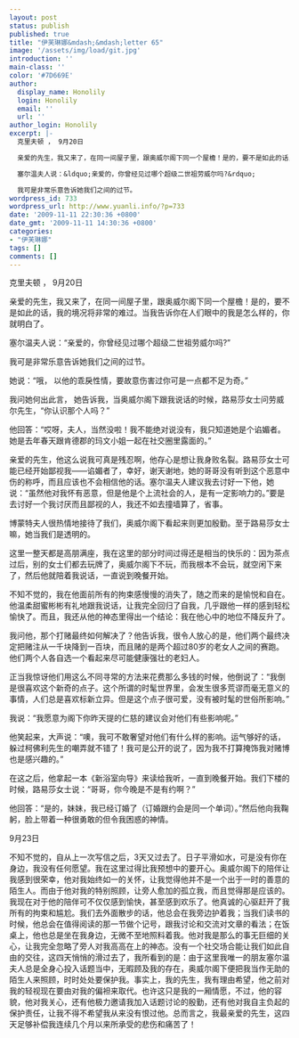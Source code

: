 ```yaml
---
layout: post
status: publish
published: true
title: "伊芙琳娜&mdash;&mdash;letter 65"
image: '/assets/img/load/git.jpg'
introduction: ''
main-class: ''
color: '#7D669E'
author:
  display_name: Honolily
  login: Honolily
  email: ''
  url: ''
author_login: Honolily
excerpt: |-
  克里夫顿 ， 9月20日

  亲爱的先生，我又来了，在同一间屋子里，跟奥威尔阁下同一个屋檐！是的，要不是如此的话，我的境况将非常的难过。当我告诉你在人们眼中的我是怎么样的，你就明白了。

  塞尔温夫人说：&ldquo;亲爱的，你曾经见过哪个超级二世祖劳威尔吗?&rdquo;

  我可是非常乐意告诉她我们之间的过节。
wordpress_id: 733
wordpress_url: http://www.yuanli.info/?p=733
date: '2009-11-11 22:30:36 +0800'
date_gmt: '2009-11-11 14:30:36 +0800'
categories:
- "伊芙琳娜"
tags: []
comments: []
---
```

<p>克里夫顿 ， 9月20日</p>
<p>亲爱的先生，我又来了，在同一间屋子里，跟奥威尔阁下同一个屋檐！是的，要不是如此的话，我的境况将非常的难过。当我告诉你在人们眼中的我是怎么样的，你就明白了。</p>
<p>塞尔温夫人说：&ldquo;亲爱的，你曾经见过哪个超级二世祖劳威尔吗?&rdquo;</p>
<p>我可是非常乐意告诉她我们之间的过节。<a id="more"></a><a id="more-733"></a></p>
<p>她说：&ldquo;哦， 以他的乖戾性情，要故意伤害过你可是一点都不足为奇。&rdquo;</p>
<p>我问她何出此言， 她告诉我，当奥威尔阁下跟我说话的时候，路易莎女士问劳威尔先生，&ldquo;你认识那个人吗？&rdquo;</p>
<p>他回答：&ldquo;哎呀，夫人，当然没啦！我不能绝对说没有，我只知道她是个谄媚者。她是去年春天跟肯德郡的玛文小姐一起在社交圈里露面的。&rdquo;</p>
<p>亲爱的先生，他这么说我可真是残忍啊，他存心是想让我身败名裂。路易莎女士可能已经开始鄙视我&mdash;&mdash;谄媚者了，幸好，谢天谢地，她的哥哥没有听到这个恶意中伤的称呼，而且应该也不会相信他的话。塞尔温夫人建议我去讨好一下他，她说：&ldquo;虽然他对我怀有恶意，但是他是个上流社会的人，是有一定影响力的。&rdquo;要是去讨好一个我讨厌而且鄙视的人，我还不如去撞墙算了，省事。</p>
<p>博蒙特夫人很热情地接待了我们，奥威尔阁下看起来则更加殷勤。至于路易莎女士嘛，她当我们是透明的。</p>
<p>这里一整天都是高朋满座，我在这里的部分时间过得还是相当的快乐的：因为茶点过后，别的女士们都去玩牌了，奥威尔阁下不玩，而我根本不会玩，就空闲下来了，然后他就陪着我说话，一直说到晚餐开始。</p>
<p>不知不觉的，我在他面前所有的拘束感慢慢的消失了，随之而来的是愉悦和自在。他温柔甜蜜彬彬有礼地跟我说话，让我完全回归了自我，几乎跟他一样的感到轻松愉快了。而且，我还从他的神态里得出一个结论：我在他心中的地位不降反升了。</p>
<p>我问他，那个打赌最终如何解决了？他告诉我，很令人放心的是，他们两个最终决定把赌注从一千块降到一百块，而且赌的是两个超过80岁的老女人之间的赛跑。他们两个人各自选一个看起来尽可能健康强壮的老妇人。</p>
<p>正当我惊讶他们用这么不同寻常的方法来花费那么多钱的时候，他倒说了：&ldquo;我倒是很喜欢这个新奇的点子。这个所谓的时髦世界里，会发生很多荒谬而毫无意义的事情，人们总是喜欢标新立异。但是这个点子很可爱，没有被时髦的世俗所影响。&rdquo;</p>
<p>我说：&ldquo;我愿意为阁下你昨天提的仁慈的建议会对他们有些影响呢。&rdquo;</p>
<p>他笑起来，大声说：&ldquo;噢，我可不敢奢望对他们有什么样的影响。运气够好的话，躲过柯佛利先生的嘲弄就不错了！我可是公开的说了，因为我不打算掩饰我对赌博也是感兴趣的。&rdquo;</p>
<p>在这之后，他拿起一本《新浴室向导》来读给我听，一直到晚餐开始。我们下楼的时候，路易莎女士说：&ldquo;哥哥，你今晚是不是有约啊？&rdquo;</p>
<p>他回答：&ldquo;是的，妹妹，我已经订婚了（订婚跟约会是同一个单词）。&rdquo;然后他向我鞠躬，脸上带着一种很勇敢的但令我困惑的神情。</p>
<p>9月23日</p>
<p>不知不觉的，自从上一次写信之后，3天又过去了。日子平滑如水，可是没有你在身边，我没有任何愿望。我在这里过得比我预想中的要开心。奥威尔阁下的陪伴让我感到很荣幸，他对我始终如一的关怀，让我觉得他并不是一个出于一时的善意的陌生人。而由于他对我的特别照顾，让旁人愈加的孤立我，而且觉得那是应该的。我现在对于他的陪伴可不仅仅感到愉快，甚至感到欢乐了。他真诚的心驱赶开了我所有的拘束和尴尬。我们去外面散步的话，他总会在我旁边护着我；当我们读书的时候，他总会在值得阅读的那一节做个记号，跟我讨论和交流对文章的看法；在饭桌上，他也总是坐在我身边，无微不至地照料着我。他对我是那么的事无巨细的关心，让我完全忽略了旁人对我高高在上的神态。没有一个社交场合能让我们如此自由的交往，这四天悄悄的滑过去了，我所看到的是：由于这里我唯一的朋友塞尔温夫人总是全身心投入话题当中，无暇顾及我的存在，奥威尔阁下便把我当作无助的陌生人来照顾，时时处处要保护我。事实上，我的先生，我有理由希望，他之前对我的轻视现在要由对我的偏袒来取代。也许这只是我的一厢情愿，不过，他的容貌，他对我关心，还有他极力邀请我加入话题讨论的殷勤，还有他对我自主负起的保护责任，让我不得不希望我从来没有恨过他。总而言之，我最亲爱的先生，这四天足够补偿我连续几个月以来所承受的悲伤和痛苦了！</p>
